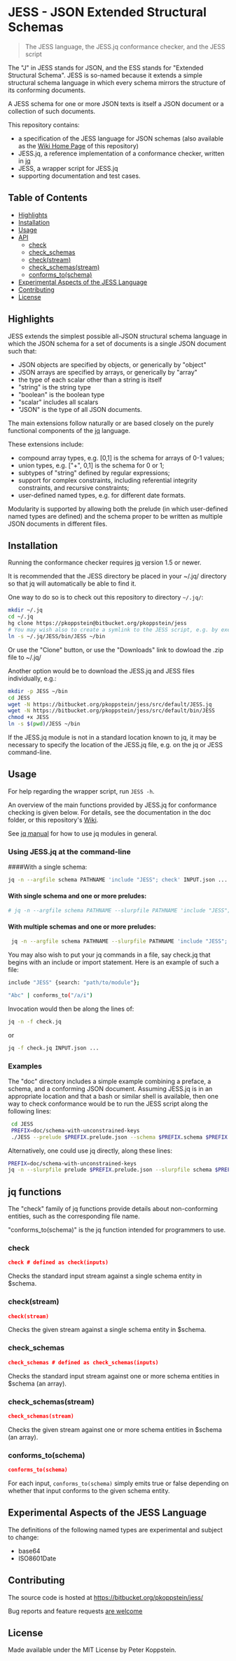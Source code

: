 # JESS - JSON Extended Structural Schemas

> The JESS language, the JESS.jq conformance checker, and the JESS script

The "J" in JESS stands for JSON, and the ESS stands for "Extended Structural Schema".
JESS is so-named because it extends a simple structural schema language
in which every schema mirrors the structure of its conforming documents.

A JESS schema for one or more JSON texts is itself a JSON document or
a collection of such documents.

This repository contains:

* a specification of the JESS language for JSON schemas (also available
as the [Wiki Home Page](https://bitbucket.org/pkoppstein/jess/wiki/Home) of 
this repository)
* JESS.jq, a reference implementation of a conformance checker, written in [jq](https://stedolan.github.io/jq/) 
* JESS, a wrapper script for JESS.jq
* supporting documentation and test cases.

## Table of Contents

* [Highlights](#highlights)
* [Installation](#installation)
* [Usage](#usage)
* [API](#api)
    * [check](#check)
    * [check_schemas](#check_schemas)
    * [check(stream)](#check_stream)
    * [check_schemas(stream)](#check_schemas(stream))
    * [conforms_to(schema)](#conforms_to_schema)
* [Experimental Aspects of the JESS Language](#experimental-aspects-of-the-jess-language)
* [Contributing](#contributing)
* [License](#license)

## Highlights

JESS extends the simplest possible all-JSON structural schema language in which the JSON schema for a set of documents is a single JSON document such that:

* JSON objects are specified by objects, or generically by "object"
* JSON arrays are specified by arrays, or generically by "array"
* the type of each scalar other than a string is itself
* "string" is the string type
* "boolean" is the boolean type
* "scalar" includes all scalars
* "JSON" is the type of all JSON documents.

The main extensions follow naturally or are based closely on the purely functional components
of the [jq](https://stedolan.github.io/jq/) language.

These extensions include:

* compound array types, e.g. [0,1] is the schema for arrays of 0-1 values;
* union types, e.g. ["+", 0,1] is the schema for 0 or 1;
* subtypes of "string" defined by regular expressions;
* support for complex constraints, including referential integrity constraints, and recursive constraints;
* user-defined named types, e.g. for different date formats.

Modularity is supported by allowing both the prelude (in which
user-defined named types are defined) and the schema proper to be
written as multiple JSON documents in different files.

## Installation

Running the conformance checker requires [jq](https://stedolan.github.io/jq/) version 1.5 or newer.

It is recommended that the JESS directory be placed in your ~/.jq/ directory so that jq will automatically be able to find it.

One way to do so is to check out this repository to directory `~/.jq/`:

~~~sh
mkdir ~/.jq
cd ~/.jq
hg clone https://pkoppstein@bitbucket.org/pkoppstein/jess
# You may wish also to create a symlink to the JESS script, e.g. by executing:
ln -s ~/.jq/JESS/bin/JESS ~/bin
~~~

Or use the "Clone" button, or use the "Downloads" link to dowload the .zip file to ~/.jq/ 

Another option would be to download the JESS.jq and JESS files individually, e.g.:

~~~sh
mkdir -p JESS ~/bin
cd JESS
wget -N https://bitbucket.org/pkoppstein/jess/src/default/JESS.jq
wget -N https://bitbucket.org/pkoppstein/jess/src/default/bin/JESS
chmod +x JESS
ln -s $(pwd)/JESS ~/bin
~~~

If the JESS.jq module is not in a standard location known to jq, it
may be necessary to specify the location of the JESS.jq file, e.g. on
the jq or JESS command-line.

## Usage

For help regarding the wrapper script, run `JESS -h`.

An overview of the main functions provided by JESS.jq for conformance
checking is given below. For details, see the documentation in the doc
folder, or this repository's [Wiki](https://bitbucket.org/pkoppstein/jess/wiki).

See [jq manual](https://stedolan.github.io/jq/manual/#Modules) for how to use jq modules in general.

### Using JESS.jq at the command-line

####With a single schema:
~~~sh
jq -n --argfile schema PATHNAME 'include "JESS"; check' INPUT.json ...
~~~

#### With single schema and one or more preludes:
~~~sh
# jq -n --argfile schema PATHNAME --slurpfile PATHNAME 'include "JESS"; check' INPUT.json ...
~~~

#### With multiple schemas and one or more preludes:
~~~sh
 jq -n --argfile schema PATHNAME --slurpfile PATHNAME 'include "JESS"; check_schemas'
~~~

You may also wish to put your jq commands in a file, say check.jq that begins with an include or import statement. Here is an example of such a file:

~~~sh
include "JESS" {search: "path/to/module"};

"Abc" | conforms_to("/a/i")
~~~

Invocation would then be along the lines of:
~~~sh
jq -n -f check.jq
~~~
or
~~~sh
jq -f check.jq INPUT.json ...
~~~

### Examples

The "doc" directory includes a simple example combining a preface, a
schema, and a conforming JSON document. Assuming JESS.jq is in an
appropriate location and that a bash or similar shell is available,
then one way to check conformance would be to run the JESS script
along the following lines:

~~~sh
 cd JESS
 PREFIX=doc/schema-with-unconstrained-keys
 ./JESS --prelude $PREFIX.prelude.json --schema $PREFIX.schema $PREFIX.json
~~~

Alternatively, one could use jq directly, along these lines:

~~~sh
PREFIX=doc/schema-with-unconstrained-keys
jq -n --slurpfile prelude $PREFIX.prelude.json --slurpfile schema $PREFIX.schema 'include "JESS"; check' $PREFIX.json 
~~~

 
## jq functions

The "check" family of jq functions provide details about non-conforming entities, such as the corresponding file name.

"conforms_to(schema)" is the jq function intended for programmers to use. 

### check
~~~json
check # defined as check(inputs)
~~~
Checks the standard input stream against a single schema entity in $schema.

### check(stream)
~~~json
check(stream)
~~~
Checks the given stream against a single schema entity in $schema.

### check_schemas
~~~json
check_schemas # defined as check_schemas(inputs)
~~~
Checks the standard input stream against one or more schema entities in $schema (an array).

### check_schemas(stream)
~~~json
check_schemas(stream)
~~~
Checks the given stream against one or more schema entities in $schema (an array).

### conforms_to(schema)
~~~json
conforms_to(schema)
~~~

For each input, `conforms_to(schema)` simply emits true or false depending on whether that input
conforms to the given schema entity.

## Experimental Aspects of the JESS Language

The definitions of the following named types are experimental and subject to change:

* base64
* ISO8601Date

## Contributing

The source code is hosted at <https://bitbucket.org/pkoppstein/jess/>

Bug reports and feature requests [are welcome](https://bitbucket.org/pkoppstein/jess/issues)

## License

Made available under the MIT License by Peter Koppstein.
